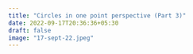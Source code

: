 ```yaml
---
title: "Circles in one point perspective (Part 3)"
date: 2022-09-17T20:36:36+05:30
draft: false
image: "17-sept-22.jpeg"
---
```

